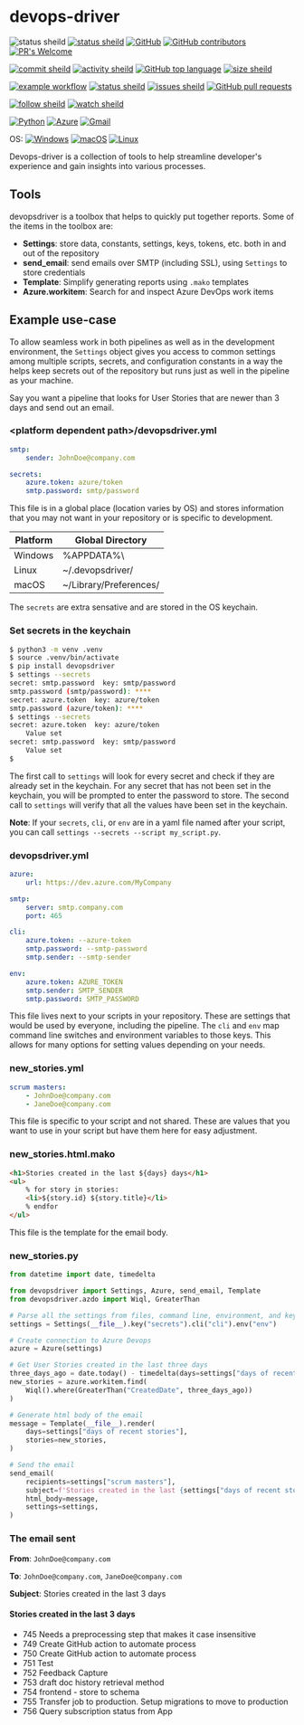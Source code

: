 # devops-driver

![status sheild](https://img.shields.io/static/v1?label=status&message=beta&color=blue&style=plastic)
[![status sheild](https://img.shields.io/static/v1?label=released&message=v0.1.50&color=active&style=plastic)](https://pypi.org/project/devopsdriver/0.1.50/)
[![GitHub](https://img.shields.io/github/license/marcpage/devops-driver?style=plastic)](https://github.com/marcpage/devops-driver?tab=Unlicense-1-ov-file#readme)
[![GitHub contributors](https://img.shields.io/github/contributors/marcpage/devops-driver?style=flat)](https://github.com/marcpage/devops-driver/graphs/contributors)
[![PR's Welcome](https://img.shields.io/badge/PRs-welcome-brightgreen.svg?style=flat)](http://makeapullrequest.com)

[![commit sheild](https://img.shields.io/github/last-commit/marcpage/devops-driver?style=plastic)](https://github.com/marcpage/devops-driver/commits)
[![activity sheild](https://img.shields.io/github/commit-activity/m/marcpage/devops-driver?style=plastic)](https://github.com/marcpage/devops-driver/commits)
[![GitHub top language](https://img.shields.io/github/languages/top/marcpage/devops-driver?style=plastic)](https://github.com/marcpage/devops-driver)
[![size sheild](https://img.shields.io/github/languages/code-size/marcpage/devops-driver?style=plastic)](https://github.com/marcpage/devops-driver)

[![example workflow](https://github.com/marcpage/devops-driver/actions/workflows/pr.yml/badge.svg)](https://github.com/marcpage/devops-driver/actions/workflows/pr.yml)
[![status sheild](https://img.shields.io/static/v1?label=test+coverage&message=98%&color=active&style=plastic)](https://github.com/marcpage/devops-driver/blob/main/Makefile#L4)
[![issues sheild](https://img.shields.io/github/issues-raw/marcpage/devops-driver?style=plastic)](https://github.com/marcpage/devops-driver/issues)
[![GitHub pull requests](https://img.shields.io/github/issues-pr/marcpage/devops-driver?style=flat)](https://github.com/marcpage/devops-driver/pulls)

[![follow sheild](https://img.shields.io/github/followers/marcpage?label=Follow&style=social)](https://github.com/marcpage?tab=followers)
[![watch sheild](https://img.shields.io/github/watchers/marcpage/devops-driver?label=Watch&style=social)](https://github.com/marcpage/devops-driver/watchers)

[![Python](https://img.shields.io/static/v1?label=&message=Pure%20Python&color=ffde57&style=plastic&logo=python)](https://python.org/)
[![Azure](https://img.shields.io/static/v1?label=&message=Supports%20Microsoft%20Azure&color=blue&style=plastic&logo=microsoftazure)](https://azure.microsoft.com/)
[![Gmail](https://img.shields.io/static/v1?label=&message=Supports%20Google%20Gmail&color=white&style=plastic&logo=gmail)](https://gmail.com/)

OS:
[![Windows](https://img.shields.io/static/v1?label=&message=Windows&color=blue&style=plastic&logo=windows)](https://microsoft.com/)
[![macOS](https://img.shields.io/static/v1?label=&message=macOS&color=white&logoColor=black&style=plastic&logo=apple)](https://apple.com/)
[![Linux](https://img.shields.io/static/v1?label=&message=Linux&color=seashell&logoColor=black&style=plastic&logo=linux)](https://linux.org/)

Devops-driver is a collection of tools to help streamline developer's experience and gain insights into various processes.

## Tools

devopsdriver is a toolbox that helps to quickly put together reports. Some of the items in the toolbox are:

- **Settings**: store data, constants, settings, keys, tokens, etc. both in and out of the repository
- **send_email**: send emails over SMTP (including SSL), using `Settings` to store credentials
- **Template**: Simplify generating reports using `.mako` templates
- **Azure.workitem**: Search for and inspect Azure DevOps work items

## Example use-case

To allow seamless work in both pipelines as well as in the development environment, the `Settings` object gives you access to common settings among multiple scripts, secrets, and configuration constants in a way the helps keep secrets out of the repository but runs just as well in the pipeline as your machine.

Say you want a pipeline that looks for User Stories that are newer than 3 days and send out an email.

### \<platform dependent path\>/devopsdriver.yml

```yaml
smtp:
    sender: JohnDoe@company.com

secrets:
    azure.token: azure/token
    smtp.password: smtp/password
```

This file is in a global place (location varies by OS) and stores information that you may not want in your repository or is specific to development.

| Platform | Global Directory       |
|----------|------------------------|
| Windows  | %APPDATA%\             |
| Linux    | ~/.devopsdriver/       |
| macOS    | ~/Library/Preferences/ |

The `secrets` are extra sensative and are stored in the OS keychain.

### Set secrets in the keychain

```bash
$ python3 -m venv .venv
$ source .venv/bin/activate
$ pip install devopsdriver
$ settings --secrets
secret: smtp.password  key: smtp/password
smtp.password (smtp/password): ****
secret: azure.token  key: azure/token
smtp.password (azure/token): ****
$ settings --secrets
secret: azure.token  key: azure/token
    Value set
secret: smtp.password  key: smtp/password
    Value set
$
```

The first call to `settings` will look for every secret and check if they are already set in the keychain.
For any secret that has not been set in the keychain, you will be prompted to enter the password to store.
The second call to `settings` will verify that all the values have been set in the keychain.

**Note**: If your `secrets`, `cli`, or `env` are in a yaml file named after your script,
you can call `settings --secrets --script my_script.py`.

### devopsdriver.yml

```yaml
azure:
    url: https://dev.azure.com/MyCompany

smtp:
    server: smtp.company.com
    port: 465

cli:
    azure.token: --azure-token
    smtp.password: --smtp-password
    smtp.sender: --smtp-sender

env:
    azure.token: AZURE_TOKEN
    smtp.sender: SMTP_SENDER
    smtp.password: SMTP_PASSWORD
```

This file lives next to your scripts in your repository.
These are settings that would be used by everyone, including the pipeline.
The `cli` and `env` map command line switches and environment variables to those keys.
This allows for many options for setting values depending on your needs.

### new_stories.yml

```yaml
scrum masters:
    - JohnDoe@company.com
    - JaneDoe@company.com
```

This file is specific to your script and not shared.
These are values that you want to use in your script but have them here for easy adjustment.

### new_stories.html.mako

```html
<h1>Stories created in the last ${days} days</h1>
<ul>
    % for story in stories:
    <li>${story.id} ${story.title}</li>
    % endfor
</ul>
```

This file is the template for the email body.

### new_stories.py

```python
from datetime import date, timedelta

from devopsdriver import Settings, Azure, send_email, Template
from devopsdriver.azdo import Wiql, GreaterThan

# Parse all the settings from files, command line, environment, and keychain
settings = Settings(__file__).key("secrets").cli("cli").env("env")

# Create connection to Azure Devops
azure = Azure(settings)

# Get User Stories created in the last three days
three_days_ago = date.today() - timedelta(days=settings["days of recent stories"])
new_stories = azure.workitem.find(
    Wiql().where(GreaterThan("CreatedDate", three_days_ago))
)

# Generate html body of the email
message = Template(__file__).render(
    days=settings["days of recent stories"],
    stories=new_stories,
)

# Send the email
send_email(
    recipients=settings["scrum masters"],
    subject=f'Stories created in the last {settings["days of recent stories"]} days',
    html_body=message,
    settings=settings,
)
```

### The email sent

**From**: `JohnDoe@company.com`

**To**: `JohnDoe@company.com`, `JaneDoe@company.com`

**Subject**: Stories created in the last 3 days

#### Stories created in the last 3 days

- 745 Needs a preprocessing step that makes it case insensitive
- 749 Create GitHub action to automate process
- 750 Create GitHub action to automate process
- 751 Test
- 752 Feedback Capture
- 753 draft doc history retrieval method
- 754 frontend - store to schema
- 755 Transfer job to production. Setup migrations to move to production
- 756 Query subscription status from App
